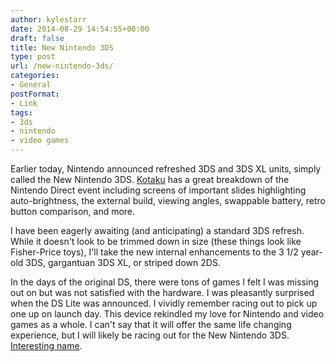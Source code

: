 ```yaml
---
author: kylestarr
date: 2014-08-29 14:54:55+00:00
draft: false
title: New Nintendo 3DS
type: post
url: /new-nintendo-3ds/
categories:
- General
postFormat:
- Link
tags:
- 3ds
- nintendo
- video games
---
```


Earlier today, Nintendo announced refreshed 3DS and 3DS XL units, simply called the New Nintendo 3DS. [Kotaku](http://kotaku.com/nintendo-just-announced-a-new-3ds-1628389333) has a great breakdown of the Nintendo Direct event including screens of important slides highlighting auto-brightness, the external build, viewing angles, swappable battery, retro button comparison, and more.

I have been eagerly awaiting (and anticipating) a standard 3DS refresh. While it doesn't look to be trimmed down in size (these things look like Fisher-Price toys), I'll take the new internal enhancements to the 3 1/2 year-old 3DS, gargantuan 3DS XL, or striped down 2DS.

In the days of the original DS, there were tons of games I felt I was missing out on but was not satisfied with the hardware. I was pleasantly surprised when the DS Lite was announced. I vividly remember racing out to pick up one up on launch day. This device rekindled my love for Nintendo and video games as a whole. I can't say that it will offer the same life changing experience, but I will likely be racing out for the New Nintendo 3DS. [Interesting name](http://en.wikipedia.org/wiki/IPad_(3rd_generation)).
